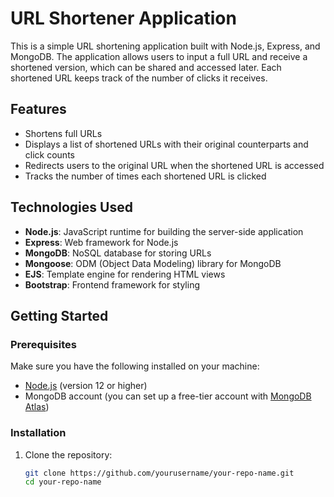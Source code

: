 # URL Shortener Application

This is a simple URL shortening application built with Node.js, Express, and MongoDB. The application allows users to input a full URL and receive a shortened version, which can be shared and accessed later. Each shortened URL keeps track of the number of clicks it receives.

## Features

- Shortens full URLs
- Displays a list of shortened URLs with their original counterparts and click counts
- Redirects users to the original URL when the shortened URL is accessed
- Tracks the number of times each shortened URL is clicked

## Technologies Used

- **Node.js**: JavaScript runtime for building the server-side application
- **Express**: Web framework for Node.js
- **MongoDB**: NoSQL database for storing URLs
- **Mongoose**: ODM (Object Data Modeling) library for MongoDB
- **EJS**: Template engine for rendering HTML views
- **Bootstrap**: Frontend framework for styling

## Getting Started

### Prerequisites

Make sure you have the following installed on your machine:

- [Node.js](https://nodejs.org/) (version 12 or higher)
- MongoDB account (you can set up a free-tier account with [MongoDB Atlas](https://www.mongodb.com/cloud/atlas))

### Installation

1. Clone the repository:

   ```bash
   git clone https://github.com/yourusername/your-repo-name.git
   cd your-repo-name
